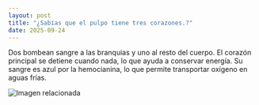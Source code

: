 ```yaml
---
layout: post
title: "¿Sabías que el pulpo tiene tres corazones.?"
date: 2025-09-24
---
```


Dos bombean sangre a las branquias y uno al resto del cuerpo. El corazón principal se detiene cuando nada, lo que ayuda a conservar energía. Su sangre es azul por la hemocianina, lo que permite transportar oxígeno en aguas frías.

![Imagen relacionada](/images/2025-09-24-el-pulpo-tiene-tres-corazones.png)
